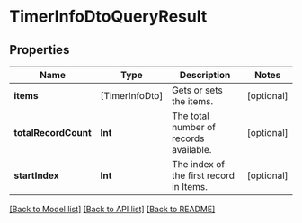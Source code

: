 # TimerInfoDtoQueryResult

## Properties
Name | Type | Description | Notes
------------ | ------------- | ------------- | -------------
**items** | [TimerInfoDto] | Gets or sets the items. | [optional] 
**totalRecordCount** | **Int** | The total number of records available. | [optional] 
**startIndex** | **Int** | The index of the first record in Items. | [optional] 

[[Back to Model list]](../README.md#documentation-for-models) [[Back to API list]](../README.md#documentation-for-api-endpoints) [[Back to README]](../README.md)


